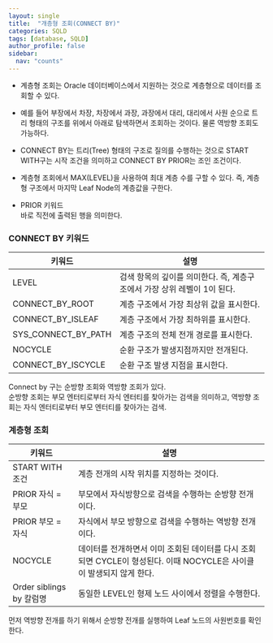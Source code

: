 ```yaml
---
layout: single
title:  "개층형 조회(CONNECT BY)"
categories: SQLD
tags: [database, SQLD]
author_profile: false
sidebar:
  nav: "counts"
---
```


- 계층형 조회는 Oracle 데이터베이스에서 지원하는 것으로 계층형으로 데이터를 조회할 수 있다.
- 예를 들어 부장에서 차장, 차장에서 과장, 과장에서 대리, 대리에서 사원 순으로 트리 형태의 구조를 위에서 아래로 탐색하면서 조회하는 것이다. 물론 역방향 조회도 가능하다.
- CONNECT BY는 트리(Tree) 형태의 구조로 질의를 수행하는 것으로 START WITH구는 시작 조건을 의미하고 CONNECT BY PRIOR는 조인 조건이다.
- 계층형 조회에서 MAX(LEVEL)을 사용하여 최대 계층 수를 구할 수 있다. 즉, 계층형 구조에서 마지막 Leaf Node의 계층값을 구한다.

- PRIOR 키워드<br>
  바로 직전에 출력된 행을 의미한다.

### CONNECT BY 키워드
| 키워드                 | 설명                                          |
| ------------------- | ------------------------------------------- |
| LEVEL               | 검색 항목의 깊이를 의미한다. 즉, 계층구조에서 가장 상위 레벨이 1이 된다. |
| CONNECT_BY_ROOT     | 계층 구조에서 가장 최상위 값을 표시한다.                     |
| CONNECT_BY_ISLEAF   | 계층 구조에서 가장 최하위를 표시한다.                       |
| SYS_CONNECT_BY_PATH | 계층 구조의 전체 전개 경로를 표시한다.                      |
| NOCYCLE             | 순환 구조가 발생지점까지만 전개된다.                        |
| CONNECT_BY_ISCYCLE  | 순환 구조 발생 지점을 표시한다.                          |
Connect by 구는 순방향 조회와 역방향 조회가 있다.<br>
순방향 조회는 부모 엔터티로부터 자식 엔터티를 찾아가는 검색을 의미하고, 역방향 조회는 자식 엔터티로부터 부모 엔터티를 찾아가는 검색.

### 계층형 조회
| 키워드                   | 설명                                                                       |
| --------------------- | ------------------------------------------------------------------------ |
| START WITH 조건         | 계층 전개의 시작 위치를 지정하는 것이다.                                                  |
| PRIOR 자식 = 부모         | 부모에서 자식방향으로 검색을 수행하는 순방향 전개이다.                                           |
| PRIOR 부모 = 자식         | 자식에서 부모 방향으로 검색을 수행하는 역방향 전개이다.                                          |
| NOCYCLE               | 데이터를 전개하면서 이미 조회된 데이터를 다시 조회되면 CYCLE이 형성된다. 이때 NOCYCLE은 사이클이 발생되지 않게 한다. |
| Order siblings by 칼럼명 | 동일한 LEVEL인 형제 노드 사이에서 정렬을 수행한다.                                          |
먼저 역방향 전개를 하기 위해서 순방향 전개를 실행하여 Leaf 노드의 사원번호를 확인한다. 